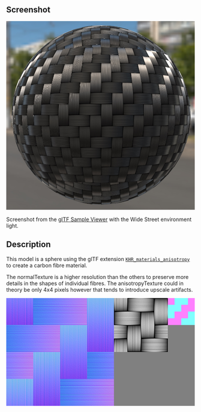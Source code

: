 ## Screenshot

![screenshot](screenshot/screenshot_large.jpg)

Screenshot from the [glTF Sample Viewer](https://github.khronos.org/glTF-Sample-Viewer-Release/) with the Wide Street environment light.

## Description

This model is a sphere using the glTF extension [`KHR_materials_anisotropy`](https://github.com/KhronosGroup/glTF/tree/master/extensions/2.0/Khronos/KHR_materials_anisotropy) to create a carbon fibre material. 

The normalTexture is a higher resolution than the others to preserve more details in the shapes of individual fibres. The anisotropyTexture could in theory be only 4x4 pixels however that tends to introduce upscale artifacts. 

![textures](screenshot/textures.jpg)
